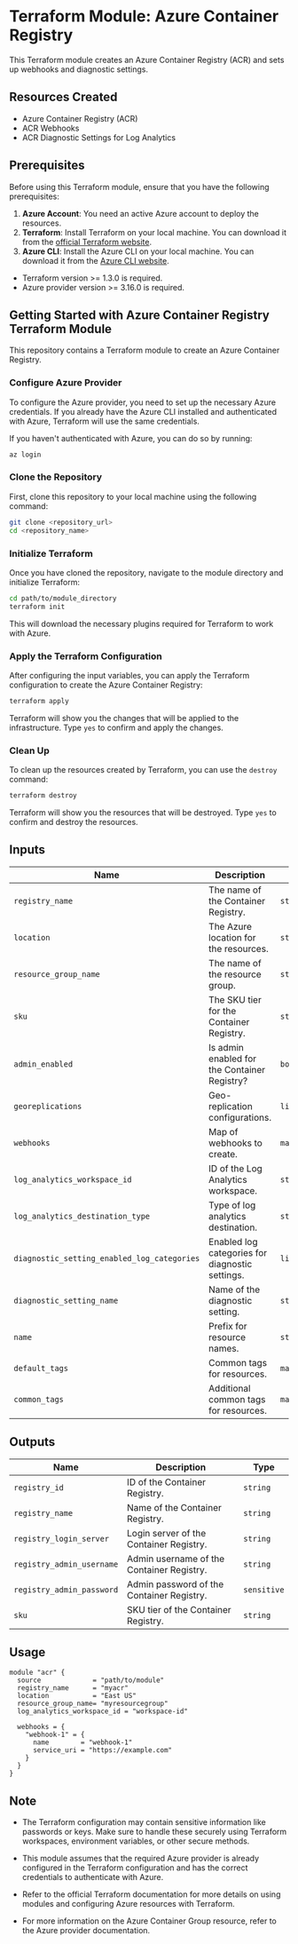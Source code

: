 # Terraform Module: Azure Container Registry

This Terraform module creates an Azure Container Registry (ACR) and sets up webhooks and diagnostic settings.

## Resources Created

- Azure Container Registry (ACR)
- ACR Webhooks
- ACR Diagnostic Settings for Log Analytics

## Prerequisites

Before using this Terraform module, ensure that you have the following prerequisites:

1. **Azure Account**: You need an active Azure account to deploy the resources.
2. **Terraform**: Install Terraform on your local machine. You can download it from the [official Terraform website](https://www.terraform.io/downloads.html).
3. **Azure CLI**: Install the Azure CLI on your local machine. You can download it from the [Azure CLI website](https://docs.microsoft.com/en-us/cli/azure/install-azure-cli).

- Terraform version >= 1.3.0 is required.
- Azure provider version >= 3.16.0 is required.

## Getting Started with Azure Container Registry Terraform Module

This repository contains a Terraform module to create an Azure Container Registry.

### Configure Azure Provider

To configure the Azure provider, you need to set up the necessary Azure credentials. If you already have the Azure CLI installed and authenticated with Azure, Terraform will use the same credentials.

If you haven't authenticated with Azure, you can do so by running:

```bash
az login
```

### Clone the Repository

First, clone this repository to your local machine using the following command:

```bash
git clone <repository_url>
cd <repository_name>
```

### Initialize Terraform

Once you have cloned the repository, navigate to the module directory and initialize Terraform:

```bash
cd path/to/module_directory
terraform init
```

This will download the necessary plugins required for Terraform to work with Azure.

### Apply the Terraform Configuration

After configuring the input variables, you can apply the Terraform configuration to create the Azure Container Registry:

```bash
terraform apply
```

Terraform will show you the changes that will be applied to the infrastructure. Type `yes` to confirm and apply the changes.

### Clean Up

To clean up the resources created by Terraform, you can use the `destroy` command:

```bash
terraform destroy
```

Terraform will show you the resources that will be destroyed. Type `yes` to confirm and destroy the resources.


## Inputs

| Name                                   | Description                                       | Type          | Default            |
|----------------------------------------|---------------------------------------------------|---------------|--------------------|
| `registry_name`                        | The name of the Container Registry.              | `string`      |                    |
| `location`                             | The Azure location for the resources.            | `string`      |                    |
| `resource_group_name`                  | The name of the resource group.                  | `string`      |                    |
| `sku`                                  | The SKU tier for the Container Registry.         | `string`      | `"Basic"`          |
| `admin_enabled`                        | Is admin enabled for the Container Registry?    | `bool`        | `false`            |
| `georeplications`                      | Geo-replication configurations.                 | `list(object)`| `[]`               |
| `webhooks`                             | Map of webhooks to create.                      | `map(object)` | `{}`               |
| `log_analytics_workspace_id`           | ID of the Log Analytics workspace.              | `string`      |                    |
| `log_analytics_destination_type`       | Type of log analytics destination.              | `string`      | `null`             |
| `diagnostic_setting_enabled_log_categories` | Enabled log categories for diagnostic settings. | `list(string)`| `[...]`            |
| `diagnostic_setting_name`              | Name of the diagnostic setting.                 | `string`      | `"audit-logs"`     |
| `name`                                 | Prefix for resource names.                      | `string`      | `""`               |
| `default_tags`                         | Common tags for resources.                      | `map(string)` | `{...}`            |
| `common_tags`                          | Additional common tags for resources.           | `map(string)` | `{}`               |

## Outputs

| Name                                   | Description                                       | Type          |
|----------------------------------------|---------------------------------------------------|---------------|
| `registry_id`                          | ID of the Container Registry.                    | `string`      |
| `registry_name`                        | Name of the Container Registry.                  | `string`      |
| `registry_login_server`                | Login server of the Container Registry.          | `string`      |
| `registry_admin_username`              | Admin username of the Container Registry.        | `string`      |
| `registry_admin_password`              | Admin password of the Container Registry.        | `sensitive`   |
| `sku`                                  | SKU tier of the Container Registry.              | `string`      |

## Usage

```hcl
module "acr" {
  source             = "path/to/module"
  registry_name      = "myacr"
  location           = "East US"
  resource_group_name= "myresourcegroup"
  log_analytics_workspace_id = "workspace-id"
  
  webhooks = {
    "webhook-1" = {
      name        = "webhook-1"
      service_uri = "https://example.com"
    }
  }
}
```

## Note

- The Terraform configuration may contain sensitive information like passwords or keys. Make sure to handle these securely using Terraform workspaces, environment variables, or other secure methods.

- This module assumes that the required Azure provider is already configured in the Terraform configuration and has the correct credentials to authenticate with Azure.

- Refer to the official Terraform documentation for more details on using modules and configuring Azure resources with Terraform.

- For more information on the Azure Container Group resource, refer to the Azure provider documentation.
